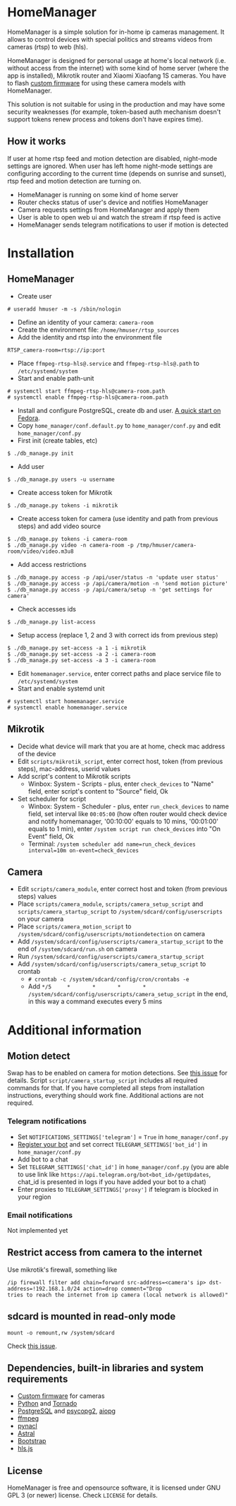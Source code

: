 
# HomeManager

HomeManager is a simple solution for in-home ip cameras management. It allows to control devices with special politics and streams videos from cameras (rtsp) to web (hls).

HomeManager is designed for personal usage at home's local network (i.e. without access from the internet) with some kind of home server (where the app is installed), Mikrotik router and Xiaomi Xiaofang 1S cameras. You have to flash [custom firmware](https://github.com/EliasKotlyar/Xiaomi-Dafang-Hacks) for using these camera models with HomeManager. 

This solution is not suitable for using in the production and may have some security weaknesses (for example, token-based auth mechanism doesn't support tokens renew process and tokens don't have expires time).

## How it works
If user at home rtsp feed and motion detection are disabled, night-mode settings are ignored. When user has left home night-mode settings are configuring according to the current time (depends on sunrise and sunset), rtsp feed and motion detection are turning on. 

* HomeManager is running on some kind of home server
* Router checks status of user's device and notifies HomeManager
* Camera requests settings from HomeManager and apply them 
* User is able to open web ui and watch the stream if rtsp feed is active
* HomeManager sends telegram notifications to user if motion is detected

# Installation
## HomeManager
* Create user 
```
# useradd hmuser -m -s /sbin/nologin
```
* Define an identity of your camera: `camera-room` 
* Create the environment file: `/home/hmuser/rtsp_sources`
* Add the identity and rtsp into the environment file 
```
RTSP_camera-room=rtsp://ip:port
```
* Place `ffmpeg-rtsp-hls@.service` and `ffmpeg-rtsp-hls@.path` to `/etc/systemd/system`
* Start and enable path-unit
```
# systemctl start ffmpeg-rtsp-hls@camera-room.path
# systemctl enable ffmpeg-rtsp-hls@camera-room.path
```
* Install and configure PostgreSQL, create db and user. [A quick start on Fedora](https://fedoramagazine.org/postgresql-quick-start-fedora-24/).
* Copy `home_manager/conf.default.py` to `home_manager/conf.py` and edit `home_manager/conf.py`
* First init (create tables, etc)
```
$ ./db_manage.py init
```
* Add user
```
$ ./db_manage.py users -u username
```
* Create access token for Mikrotik
```
$ ./db_manage.py tokens -i mikrotik
```
* Create access token for camera (use identity and path from previous steps) and add video source
```
$ ./db_manage.py tokens -i camera-room
$ ./db_manage.py video -n camera-room -p /tmp/hmuser/camera-room/video/video.m3u8
```
* Add access restrictions
```
$ ./db_manage.py access -p /api/user/status -n 'update user status'
$ ./db_manage.py access -p /api/camera/motion -n 'send motion picture'
$ ./db_manage.py access -p /api/camera/setup -n 'get settings for camera'
```
* Check accesses ids
```
$ ./db_manage.py list-access
```
* Setup access (replace 1, 2 and 3 with correct ids from previous step) 
```
$ ./db_manage.py set-access -a 1 -i mikrotik
$ ./db_manage.py set-access -a 2 -i camera-room
$ ./db_manage.py set-access -a 3 -i camera-room
```
* Edit `homemanager.service`, enter correct paths and place service file to `/etc/systemd/system`
* Start and enable systemd unit
```
# systemctl start homemanager.service
# systemctl enable homemanager.service
```

## Mikrotik 
* Decide what device will mark that you are at home, check mac address of the device
* Edit `scripts/mikrotik_script`, enter correct host, token (from previous steps), mac-address, userid values
* Add script's content to Mikrotik scripts
  * Winbox: System - Scripts - plus, enter `check_devices` to "Name" field, enter script's content to "Source" field, Ok
* Set scheduler for script
  * Winbox: System - Scheduler - plus, enter `run_check_devices` to name field, set interval like `00:05:00` (how often router would check device and notify homemanager, '00:10:00' equals to 10 mins, '00:01:00' equals to 1 min), enter `/system script run check_devices` into "On Event" field, Ok
  * Terminal: `/system scheduler add name=run_check_devices interval=10m on-event=check_devices`

## Camera
* Edit `scripts/camera_module`, enter correct host and token (from previous steps) values
* Place `scripts/camera_module`, `scripts/camera_setup_script` and `scripts/camera_startup_script` to `/system/sdcard/config/userscripts` on your camera
* Place `scripts/camera_motion_script` to `/system/sdcard/config/userscripts/motiondetection` on camera
* Add `/system/sdcard/config/userscripts/camera_startup_script` to the end of `/system/sdcard/run.sh` on camera 
* Run `/system/sdcard/config/userscripts/camera_startup_script` 
* Add `/system/sdcard/config/userscripts/camera_setup_script` to crontab
  * `# crontab -c /system/sdcard/config/cron/crontabs -e`
  * Add `*/5     *       *       *       *       /system/sdcard/config/userscripts/camera_setup_script` in the end, in this way a command executes every 5 mins

# Additional information
## Motion detect
Swap has to be enabled on camera for motion detections. See [this issue](https://github.com/EliasKotlyar/Xiaomi-Dafang-Hacks/issues/552) for details. Script `script/camera_startup_script` includes all required commands for that. If you have completed all steps from installation instructions, everything should work fine. Additional actions are not required. 

### Telegram notifications
* Set `NOTIFICATIONS_SETTINGS['telegram']` = `True` in `home_manager/conf.py`
* [Register your bot](https://core.telegram.org/bots#6-botfather) and set correct `TELEGRAM_SETTINGS['bot_id']` in `home_manager/conf.py`
* Add bot to a chat
* Set `TELEGRAM_SETTINGS['chat_id']` in `home_manager/conf.py` (you are able to use link like `https://api.telegram.org/bot<bot_id>/getUpdates`, chat_id is presented in logs if you have added your bot to a chat)
* Enter proxies to `TELEGRAM_SETTINGS['proxy']` if telegram is blocked in your region

### Email notifications
Not implemented yet

## Restrict access from camera to the internet
Use mikrotik's firewall, something like
```
/ip firewall filter add chain=forward src-address=<camera's ip> dst-address=!192.168.1.0/24 action=drop comment="Drop 
tries to reach the internet from ip camera (local network is allowed)"
```

## sdcard is mounted in read-only mode
```
mount -o remount,rw /system/sdcard
```
Check [this issue](https://github.com/EliasKotlyar/Xiaomi-Dafang-Hacks/issues/409). 

## Dependencies, built-in libraries and system requirements
* [Custom firmware](https://github.com/EliasKotlyar/Xiaomi-Dafang-Hacks) for cameras
* [Python](http://www.python.org) and [Tornado](https://github.com/tornadoweb/tornado)
* [PostgreSQL](http://www.postgresql.org) and [psycopg2](http://initd.org/psycopg), [aiopg](https://github.com/aio-libs/aiopg)
* [ffmpeg](https://ffmpeg.org)
* [pynacl](https://github.com/pyca/pynacl/)
* [Astral](https://github.com/sffjunkie/astral)
* [Bootstrap](https://getbootstrap.com/)
* [hls.js](https://github.com/video-dev/hls.js/)

## License
HomeManager is free and opensource software, it is licensed under GNU GPL 3 (or newer) license. Check `LICENSE` for details.
